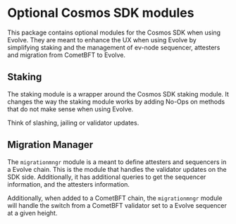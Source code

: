 # Optional Cosmos SDK modules

This package contains optional modules for the Cosmos SDK when using Evolve.
They are meant to enhance the UX when using Evolve by simplifying staking and the management of ev-node sequencer, attesters and migration from CometBFT to Evolve.

## Staking

The staking module is a wrapper around the Cosmos SDK staking module.
It changes the way the staking module works by adding No-Ops on methods that do not make sense when using Evolve.

Think of slashing, jailing or validator updates.

## Migration Manager

The `migrationmngr` module is a meant to define attesters and sequencers in a Evolve chain.
This is the module that handles the validator updates on the SDK side.
Additionally, it has additional queries to get the sequencer information, and the attesters information.

Additionally, when added to a CometBFT chain, the `migrationmngr` module will handle the switch from a CometBFT validator set to a Evolve sequencer at a given height.
